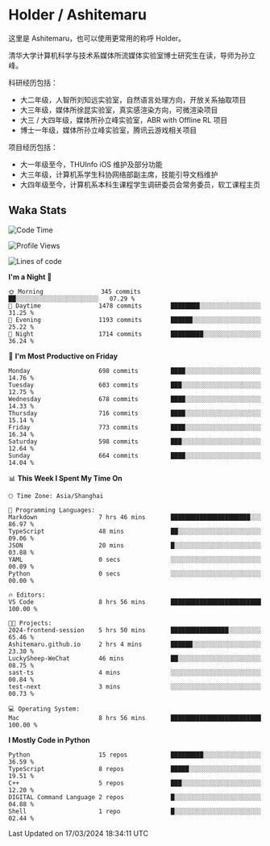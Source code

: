 # Holder / Ashitemaru

这里是 Ashitemaru，也可以使用更常用的称呼 Holder。

清华大学计算机科学与技术系媒体所流媒体实验室博士研究生在读，导师为孙立峰。

科研经历包括：

- 大二年级，人智所刘知远实验室，自然语言处理方向，开放关系抽取项目
- 大三年级，媒体所徐昆实验室，真实感渲染方向，可微渲染项目
- 大三 / 大四年级，媒体所孙立峰实验室，ABR with Offline RL 项目
- 博士一年级，媒体所孙立峰实验室，腾讯云游戏相关项目

项目经历包括：

- 大一年级至今，THUInfo iOS 维护及部分功能
- 大三年级，计算机系学生科协网络部副主席，技能引导文档维护
- 大四年级至今，计算机系本科生课程学生调研委员会常务委员，软工课程主页

## Waka Stats

<!--START_SECTION:waka-->
![Code Time](http://img.shields.io/badge/Code%20Time-1%2C037%20hrs%2041%20mins-blue)

![Profile Views](http://img.shields.io/badge/Profile%20Views-7-blue)

![Lines of code](https://img.shields.io/badge/From%20Hello%20World%20I%27ve%20Written-3.5%20million%20lines%20of%20code-blue)

**I'm a Night 🦉** 

```text
🌞 Morning                345 commits         ██░░░░░░░░░░░░░░░░░░░░░░░   07.29 % 
🌆 Daytime                1478 commits        ████████░░░░░░░░░░░░░░░░░   31.25 % 
🌃 Evening                1193 commits        ██████░░░░░░░░░░░░░░░░░░░   25.22 % 
🌙 Night                  1714 commits        █████████░░░░░░░░░░░░░░░░   36.24 % 
```
📅 **I'm Most Productive on Friday** 

```text
Monday                   698 commits         ████░░░░░░░░░░░░░░░░░░░░░   14.76 % 
Tuesday                  603 commits         ███░░░░░░░░░░░░░░░░░░░░░░   12.75 % 
Wednesday                678 commits         ████░░░░░░░░░░░░░░░░░░░░░   14.33 % 
Thursday                 716 commits         ████░░░░░░░░░░░░░░░░░░░░░   15.14 % 
Friday                   773 commits         ████░░░░░░░░░░░░░░░░░░░░░   16.34 % 
Saturday                 598 commits         ███░░░░░░░░░░░░░░░░░░░░░░   12.64 % 
Sunday                   664 commits         ████░░░░░░░░░░░░░░░░░░░░░   14.04 % 
```


📊 **This Week I Spent My Time On** 

```text
🕑︎ Time Zone: Asia/Shanghai

💬 Programming Languages: 
Markdown                 7 hrs 46 mins       ██████████████████████░░░   86.97 % 
TypeScript               48 mins             ██░░░░░░░░░░░░░░░░░░░░░░░   09.06 % 
JSON                     20 mins             █░░░░░░░░░░░░░░░░░░░░░░░░   03.88 % 
YAML                     0 secs              ░░░░░░░░░░░░░░░░░░░░░░░░░   00.09 % 
Python                   0 secs              ░░░░░░░░░░░░░░░░░░░░░░░░░   00.00 % 

🔥 Editors: 
VS Code                  8 hrs 56 mins       █████████████████████████   100.00 % 

🐱‍💻 Projects: 
2024-frontend-session    5 hrs 50 mins       ████████████████░░░░░░░░░   65.46 % 
Ashitemaru.github.io     2 hrs 4 mins        ██████░░░░░░░░░░░░░░░░░░░   23.30 % 
LuckySheep-WeChat        46 mins             ██░░░░░░░░░░░░░░░░░░░░░░░   08.75 % 
sast-ts                  4 mins              ░░░░░░░░░░░░░░░░░░░░░░░░░   00.84 % 
test-next                3 mins              ░░░░░░░░░░░░░░░░░░░░░░░░░   00.73 % 

💻 Operating System: 
Mac                      8 hrs 56 mins       █████████████████████████   100.00 % 
```

**I Mostly Code in Python** 

```text
Python                   15 repos            █████████░░░░░░░░░░░░░░░░   36.59 % 
TypeScript               8 repos             █████░░░░░░░░░░░░░░░░░░░░   19.51 % 
C++                      5 repos             ███░░░░░░░░░░░░░░░░░░░░░░   12.20 % 
DIGITAL Command Language 2 repos             █░░░░░░░░░░░░░░░░░░░░░░░░   04.88 % 
Shell                    1 repo              █░░░░░░░░░░░░░░░░░░░░░░░░   02.44 % 
```




 Last Updated on 17/03/2024 18:34:11 UTC
<!--END_SECTION:waka-->

<!--
**Ashitemaru/Ashitemaru** is a ✨ _special_ ✨ repository because its `README.md` (this file) appears on your GitHub profile.

Here are some ideas to get you started:

- 🔭 I’m currently working on ...
- 🌱 I’m currently learning ...
- 👯 I’m looking to collaborate on ...
- 🤔 I’m looking for help with ...
- 💬 Ask me about ...
- 📫 How to reach me: ...
- 😄 Pronouns: ...
- ⚡ Fun fact: ...
-->
